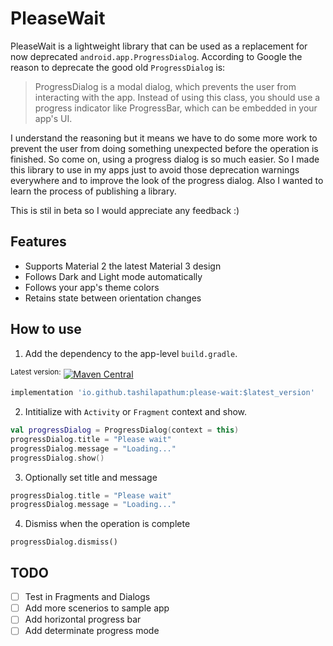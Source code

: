 # PleaseWait 

PleaseWait is a lightweight library that can be used as a replacement for now deprecated `android.app.ProgressDialog`.
According to Google the reason to deprecate the good old `ProgressDialog` is:
> ProgressDialog is a modal dialog, which prevents the user from interacting with the app. Instead of using this class, you should use a progress indicator like ProgressBar, which can be embedded in your app's UI.

I understand the reasoning but it means we have to do some more work to prevent the user from doing something unexpected before the operation is finished. So come on, using a progress dialog is so much easier. So I made this library to use in my apps just to avoid those deprecation warnings everywhere and to improve the look of the progress dialog. Also I wanted to learn the process of publishing a library.

This is stil in beta so I would appreciate any feedback :)


## Features
- Supports Material 2 the latest Material 3 design
- Follows Dark and Light mode automatically
- Follows your app's theme colors
- Retains state between orientation changes


## How to use
1. Add the dependency to the app-level `build.gradle`. 

<sup>Latest version:</sup> [![Maven Central](https://maven-badges.herokuapp.com/maven-central/io.github.tashilapathum/please-wait/badge.svg)](https://maven-badges.herokuapp.com/maven-central/io.github.tashilapathum/please-wait)
```gradle
implementation 'io.github.tashilapathum:please-wait:$latest_version'
```

2. Intitialize with `Activity` or `Fragment` context and show.
```kotlin
val progressDialog = ProgressDialog(context = this)
progressDialog.title = "Please wait"
progressDialog.message = "Loading..."
progressDialog.show()
```

3. Optionally set title and message
```kotlin
progressDialog.title = "Please wait"
progressDialog.message = "Loading..."
```

4. Dismiss when the operation is complete
```
progressDialog.dismiss()
```

## TODO
- [ ] Test in Fragments and Dialogs
- [ ] Add more scenerios to sample app
- [ ] Add horizontal progress bar
- [ ] Add determinate progress mode
